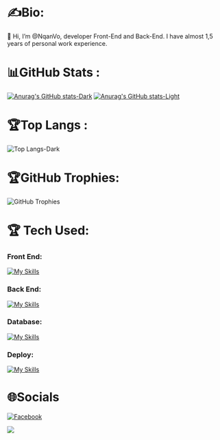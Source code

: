 # ✍️Bio:
👋 Hi, I’m @NqanVo, developer Front-End and Back-End. I have almost 1,5 years of personal work experience.

# 📊GitHub Stats :
[![Anurag's GitHub stats-Dark](https://github-readme-stats.vercel.app/api?username=nqanvo&show_icons=true&theme=dark#gh-dark-mode-only)](https://github.com/nqanvo/github-readme-stats#gh-dark-mode-only)
[![Anurag's GitHub stats-Light](https://github-readme-stats.vercel.app/api?username=nqanvo&show_icons=true&theme=default#gh-light-mode-only)](https://github.com/nqanvo/github-readme-stats#gh-light-mode-only)

# 🏆Top Langs :
![Top Langs-Dark](https://github-readme-stats.vercel.app/api/top-langs/?username=nqanvo&langs_count=8&layout=compact&theme=dark#gh-dark-mode-only)

# 🏆GitHub Trophies: 
![GitHub Trophies](https://github-trophies.vercel.app/?username=nqanvo&theme=radical&no-frame=false&no-bg=false&margin-w=4)

# 🏆 Tech Used: 
### Front End:
[![My Skills](https://skillicons.dev/icons?i=html,css,js,ts,tailwind,bootstrap,react,redux,vue&perline=10&theme=dark)](https://skillicons.dev)
### Back End:
[![My Skills](https://skillicons.dev/icons?i=java,php,nodejs,express,spring&perline=10&theme=dark)](https://skillicons.dev)
### Database:
[![My Skills](https://skillicons.dev/icons?i=mysql,mongodb&perline=10&theme=dark)](https://skillicons.dev)
### Deploy:
[![My Skills](https://skillicons.dev/icons?i=aws,docker,netlify&perline=10&theme=dark)](https://skillicons.dev)
# 🌐Socials
[![Facebook](https://img.shields.io/badge/Facebook-%231877F2.svg?logo=Facebook&logoColor=white)](https://www.facebook.com/nagn.ov.5) 


[![](https://visitcount.itsvg.in/api?id=nganvo&label=Profile%20Views&color=1&icon=5&pretty=true)](https://visitcount.itsvg.in)
